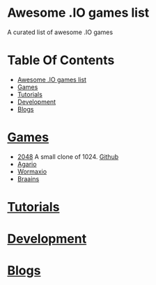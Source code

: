 # Awesome .IO games list
A curated list of awesome .IO games

# Table Of Contents
- [Awesome .IO games list](#)
- [Games](#games)
- [Tutorials](#tutorials)
- [Development](#development)
- [Blogs](#blogs)



# [Games](#games)
- [2048](http://gabrielecirulli.github.io/2048/) A small clone of 1024. [Github](https://github.com/gabrielecirulli/2048)
- [Agario](http://agar.io/)
- [Wormaxio](http://wormax.io/)
- [Braains](http://braains.io)

# [Tutorials](#tutorials)

# [Development](#development)

# [Blogs](#blogs)
